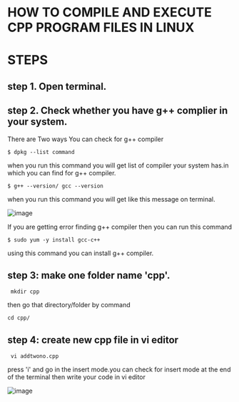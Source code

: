 # **HOW TO COMPILE AND EXECUTE CPP PROGRAM FILES IN LINUX**

# STEPS
## step 1. Open terminal.
## step 2. Check whether you have g++ complier in your system.
There are Two ways You can check for g++ compiler

``` $ dpkg --list command ```
  
when you run this command you will get list of compiler your system has.in which you can find for g++ compiler.
  
``` $ g++ --version/ gcc --version ```
  
when you run this command you will get like this message on terminal.

![image](https://user-images.githubusercontent.com/63588827/80830434-907c9e80-8c06-11ea-895a-0500627bcacc.png)

If you are getting error finding g++ compiler then you can run this command

```$ sudo yum -y install gcc-c++```

using this command you can install g++ compiler.

## step 3: make one folder name 'cpp'.

``` mkdir cpp```

then go that directory/folder by command 

```cd cpp/```

## step 4: create new cpp file in vi editor

``` vi addtwono.cpp```

press 'i' and go in the insert mode.you can check for insert mode at the end of the terminal then write your code in vi editor

![image](https://user-images.githubusercontent.com/63588827/80832469-5b724b00-8c0a-11ea-8b8e-2d9f7dae6ffe.png)

    
  


